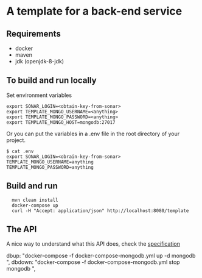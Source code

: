 # A template for a back-end service

## Requirements

- docker
- maven
- jdk (openjdk-8-jdk)

## To build and run locally

Set environment variables

```
export SONAR_LOGIN=<obtain-key-from-sonar>
export TEMPLATE_MONGO_USERNAME=<anything>
export TEMPLATE_MONGO_PASSWORD=<anything>
export TEMPLATE_MONGO_HOST=mongodb:27017
```

Or you can put the variables in a .env file in the root directory of your project.

```
$ cat .env
export SONAR_LOGIN=<obrain-key-from-sonar>
TEMPLATE_MONGO_USERNAME=anything
TEMPLATE_MONGO_PASSWORD=anything
```

## Build and run

```
  mvn clean install
  docker-compose up
  curl -H "Accept: application/json" http://localhost:8080/template
```

## The API

A nice way to understand what this API does, check the [specification](./src/main/resources/specification/a-backend-service.yaml)

dbup: "docker-compose -f docker-compose-mongodb.yml up -d mongodb ",
dbdown: "docker-compose -f docker-compose-mongodb.yml stop mongodb ",